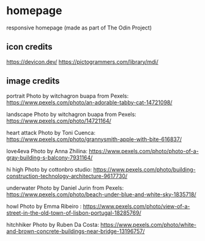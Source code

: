 # homepage

responsive homepage (made as part of The Odin Project)

## icon credits

https://devicon.dev/
https://pictogrammers.com/library/mdi/

## image credits

portrait
Photo by witchagron buapa from Pexels: https://www.pexels.com/photo/an-adorable-tabby-cat-14721098/

landscape
Photo by witchagron buapa from Pexels: https://www.pexels.com/photo/14721164/

heart attack
Photo by Toni Cuenca: https://www.pexels.com/photo/grannysmith-apple-with-bite-616837/

love4eva
Photo by Anna Zhilina: https://www.pexels.com/photo/photo-of-a-gray-building-s-balcony-7931164/

hi high
Photo by cottonbro studio: https://www.pexels.com/photo/building-construction-technology-architecture-9617730/

underwater
Photo by Daniel Jurin from Pexels: https://www.pexels.com/photo/beach-under-blue-and-white-sky-1835718/

howl
Photo by Emma Ribeiro : https://www.pexels.com/photo/view-of-a-street-in-the-old-town-of-lisbon-portugal-18285769/

hitchhiker
Photo by Ruben Da Costa: https://www.pexels.com/photo/white-and-brown-concrete-buildings-near-bridge-13196757/
